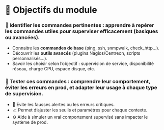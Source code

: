 # **🎯 Objectifs du module**



### **📌 Identifier les commandes pertinentes** : apprendre à repérer les commandes utiles pour superviser efficacement (basiques ou avancées).

- Connaitre les **commandes de base** (ping, ssh, snmpwalk, check_http…).
- Découvrir les **outils avancés** (plugins Nagios/Centreon, scripts personnalisés…).
- Savoir les choisir selon l’objectif : supervision de service, disponibilité réseau, charge CPU, espace disque, etc.


### **🧪 Tester ces commandes** : comprendre leur comportement, éviter les erreurs en prod, et adapter leur usage à chaque type de supervision.

- 🧷 Évite les fausses alertes ou les erreurs critiques.
- 📈 Permet d’ajuster les seuils et paramètres pour chaque contexte.
- ⚙️ Aide à simuler un vrai comportement supervisé sans impacter le système de prod.

